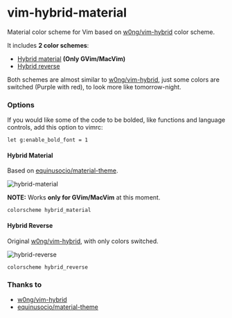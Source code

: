 # vim-hybrid-material
Material color scheme for Vim based on [w0ng/vim-hybrid](https://github.com/w0ng/vim-hybrid) color scheme.

It includes **2 color schemes**:
* [Hybrid material](#hybrid-material) **(Only GVim/MacVim)**
* [Hybrid reverse](#hybrid-reverse)

Both schemes are almost similar to [w0ng/vim-hybrid](https://github.com/w0ng/vim-hybrid), just some colors are switched (Purple with red), to look more like tomorrow-night.

### Options
If you would like some of the code to be bolded, like functions and language controls, add this option to vimrc:

```vimL
let g:enable_bold_font = 1
```


#### Hybrid Material
Based on [equinusocio/material-theme](https://github.com/equinusocio/material-theme).

![hybrid-material](https://cloud.githubusercontent.com/assets/1782860/8340203/483e81f2-1abd-11e5-8fc6-b1ca5c646404.png)

**NOTE:** Works **only for GVim/MacVim** at this moment.

```vimL
colorscheme hybrid_material
```

#### Hybrid Reverse
Original [w0ng/vim-hybrid](https://github.com/w0ng/vim-hybrid), with only colors switched.

![hybrid-reverse](https://cloud.githubusercontent.com/assets/1782860/8340291/e046a042-1abd-11e5-82fd-b323ec5fd80c.png)

```vimL
colorscheme hybrid_reverse
```

### Thanks to
* [w0ng/vim-hybrid](https://github.com/w0ng/vim-hybrid)
* [equinusocio/material-theme](https://github.com/equinusocio/material-theme)
